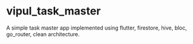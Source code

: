 # vipul_task_master
A simple task master app implemented using flutter, firestore, hive, bloc, go_router, clean architecture.
